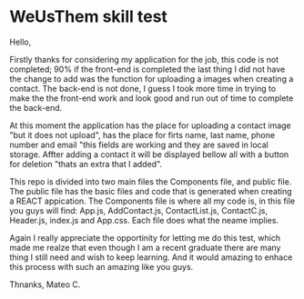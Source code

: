 # WeUsThem skill test

Hello,

Firstly thanks for considering my application for the job, this code is not completed; 90% if the front-end is completed the last thing I did not have the change to add was the function for uploading a images when creating a contact. The back-end is not done, I guess I took more time in trying to make the the front-end work and look good and run out of time to complete the back-end.

At this moment the application has the place for uploading a contact image "but it does not upload", has the place for firts name, last name, phone number and email "this fields are working and they are saved in local storage. Affter adding a contact it will be displayed bellow all with a button for deletion "thats an extra that I added". 

This repo is divided into two main files the Components file, and public file. The public file has the basic files and code that is generated when creating a REACT appication. The Components file is where all my code is, in this file you guys will find: App.js, AddContact.js, ContactList.js, ContactC.js, Header.js, index.js and App.css. Each file does what the neame implies.

Again I really appreciate the opportinity for letting me do this test, which made me realze that even though I am a recent graduate there are many thing I still need and wish to keep learning. And it would amazing to enhace this process with such an amazing like you guys.

Thnanks,
Mateo C.
